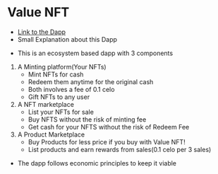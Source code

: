 # Value NFT
- [ Link to the Dapp ](https://valuenft.netlify.app/)
- Small Explanation about this Dapp

<!-- [![Dacade Submission](https://i.postimg.cc/L6pvb3Gb/dacade-submission.jpg)](https://www.youtube.com/watch?v=jj5OdLeW5N0 "Dacade Submission") -->

- This is an ecosystem based dapp with 3 components
1) A Minting platform(Your NFTs)
    - Mint NFTs for cash
    - Redeem them anytime for the original cash
    - Both involves a fee of 0.1 celo
    - Gift NFTs to any user
2) A NFT marketplace
    - List your NFTs for sale
    - Buy NFTS without the risk of minting fee
    - Get cash for your NFTS without the risk of Redeem Fee
3) A Product Marketplace
    - Buy Products for less price if you buy with Value NFT!
    - List products and earn rewards from sales(0.1 celo per 3 sales)
- The dapp follows economic principles to keep it viable

